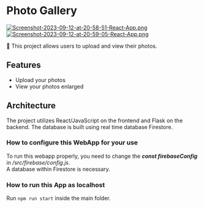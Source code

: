 # Photo Gallery

[![Screenshot-2023-09-12-at-20-58-51-React-App.png](https://i.postimg.cc/9Qjtwp4g/Screenshot-2023-09-12-at-20-58-51-React-App.png)](https://postimg.cc/0bcJL707)
[![Screenshot-2023-09-12-at-20-59-05-React-App.png](https://i.postimg.cc/sxh7vQ3R/Screenshot-2023-09-12-at-20-59-05-React-App.png)](https://postimg.cc/q6pzF7tm)

🎉 This project allows users to upload and view their photos.

## Features

- Upload your photos
- View your photos enlarged

## Architecture

The project utilizes React/JavaScript on the frontend and Flask on the backend.
The database is built using real time database Firestore.

### How to configure this WebApp for your use
To run this webapp properly, you need to change the <em><strong>const firebaseConfig</strong></em> in <em>/src/firebase/config.js</em>.  
A database within Firestore is necessary.

### How to run this App as localhost
Run `npm run start` inside the main folder.

